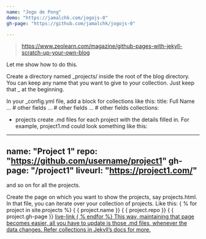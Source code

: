 ```yaml
---
name: "Jogo de Pong"
demo: "https://jamalchk.com/jogojs-0"
gh-page: "https://github.com/jamalchk/jogojs-0"

---
```


> https://www.zeolearn.com/magazine/github-pages-with-jekyll-scratch-up-your-own-blog

Let me show how to do this.

Create a directory named _projects/ inside the root of the blog directory. You can keep any name that you want to give to your collection. Just keep that _ at the beginning.

In your _config.yml file, add a block for collections like this:
title: Full Name
... # other fields
... # other fields
... # other fields
collections:
  - projects
create .md files for each project with the details filled in. For example, project1.md could look something like this:
---
name: "Project 1"
repo: "https://github.com/username/project1"
gh-page: "/project1"
liveurl: "https://project1.com/"
---
and so on for all the projects.

Create the page on which you want to show the projects, say projects.html. In that file, you can iterate over your collection of projects. Like this:
{ % for project in site.projects %}
    <span>{ { project.name }}</span>
    <span>{ { project.repo }}</span>
    <span>{ { project.gh-page }}</span>
    <a href="{ { project.liveurl }}">live-link</span>
{ % endfor %}
This way, maintaining that page becomes easier, all you have to update is those .md files, whenever the data changes. Refer collections in Jekyll’s docs for more.